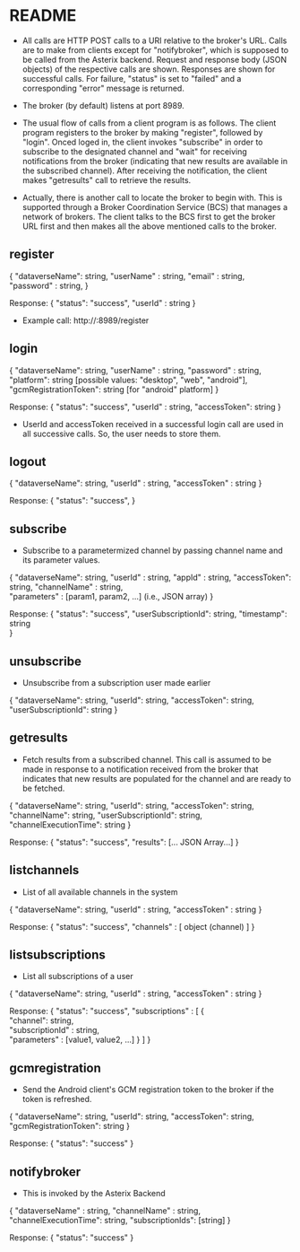 # README #

* All calls are HTTP POST calls to a URI relative to the broker's URL. Calls are to make from clients except for "notifybroker", which is supposed to be called from the Asterix backend. Request and response body (JSON objects) of the respective calls are shown. Responses are shown for successful calls. For failure, "status" is set to "failed" and a corresponding "error" message is returned. 
 
* The broker (by default) listens at port 8989.

* The usual flow of calls from a client program is as follows. The client program registers to the broker by making "register", followed by "login". Onced loged in, the client invokes "subscribe" in order to subscribe to the designated channel and "wait" for receiving notifications from the broker (indicating that new results are available in the subscribed channel). After receiving the notification, the client makes "getresults" call to retrieve the results. 

* Actually, there is another call to locate the broker to begin with. This is supported through a Broker Coordination Service (BCS) that manages a network of brokers. The client talks to the BCS first to get the broker URL first and then makes all the above mentioned calls to the broker.



## register ##  
{ 
	"dataverseName": string,
	"userName" : string, 
	"email" : string,  
	"password" : string, 
} 

Response:
{ 
	"status": "success", 
	"userId" : string 
} 

* Example call: http://<brokerIp>:8989/register
 
 
 
## login ## 
{ 
	"dataverseName": string,
	"userName" : string, 
	"password" : string, 
	"platform": string [possible values: "desktop", "web", "android"],
	"gcmRegistrationToken": string [for "android" platform]
} 

Response:
{ 
	"status": "success", 
	"userId" : string, 
	"accessToken": string 
} 
 
* UserId and accessToken received in a successful login call are used in all successive calls. So, the user needs to store them.
 
## logout  ##
{ 
	"dataverseName": string,
	"userId" : string, 
	"accessToken" : string 
} 

Response:
{ 
	"status": "success", 
} 
 
## subscribe ##

* Subscribe to a parametermized channel by passing channel name and its parameter values.
 
{ 
	"dataverseName": string,
	"userId" : string, 
	"appId" : string, 
	"accessToken": string, 
	"channelName" : string,  
	"parameters" : [param1, param2, ...] (i.e., JSON array)
} 

Response:
{ 
	"status": "success", 
	"userSubscriptionId": string, 
	"timestamp": string  
} 

## unsubscribe ##

* Unsubscribe from a subscription user made earlier

{
	"dataverseName": string,
	"userId": string,
	"accessToken": string,
	"userSubscriptionId": string
} 


## getresults ##

* Fetch results from a subscribed channel. This call is assumed to be made in response to a notification received from the broker that indicates that new results are populated for the channel and are ready to be fetched.

{
	"dataverseName": string,
	"userId": string,
	"accessToken": string,
	"channelName": string,
	"userSubscriptionId": string,
	"channelExecutionTime": string
}

Response:
{
	"status": "success",
	"results": [... JSON Array...]
}

## listchannels ## 

* List of all available channels in the system 

{
	"dataverseName": string,
	"userId" : string, 
	"accessToken" : string 
} 

Response:
{ 
	"status": "success", 
	"channels" : [ object (channel) ] 
} 

## listsubscriptions ## 

* List all subscriptions of a user
 
{ 
	"dataverseName": string,
	"userId" : string, 
	"accessToken" : string 
} 

Response:
{ 
	"status": "success", 
	"subscriptions" : [ 
	{  
		"channel": string,  
		"subscriptionId" : string,  
		"parameters" : [value1, value2, ...] 
	} 
	] 
} 
  
## gcmregistration ## 

* Send the Android client's GCM registration token to the broker if the token is refreshed.

{
	"dataverseName": string,
	"userId": string,
	"accessToken": string,
	"gcmRegistrationToken": string
} 

Response:
{
	"status": "success"
}


## notifybroker ##

* This is invoked by the Asterix Backend
 
{ 
	"dataverseName" : string, 
	"channelName" : string, 
	"channelExecutionTime": string,
	"subscriptionIds": [string]
} 

Response:
{ 
	"status": "success"
} 
 